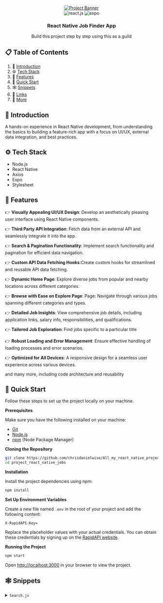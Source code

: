 <div align="center">
  <br />
    <a href="https://youtu.be/mJ3bGvy0WAY?feature=shared" target="_blank">
      <img src="https://github.com/adrianhajdin/project_react_native_jobs/assets/151519281/e7514725-0706-4080-bee4-b042554dabf7" alt="Project Banner">
    </a>
  <br />

  <div>
    <img src="https://img.shields.io/badge/-React_Native-black?style=for-the-badge&logoColor=white&logo=react&color=61DAFB" alt="react.js" />
    <img src="https://img.shields.io/badge/-Expo-black?style=for-the-badge&logoColor=white&logo=expo&color=000020" alt="expo" />
  </div>

  <h3 align="center">React Native Job Finder App</h3>

   <div align="center">
     Build this project step by step using this as a guild 
    </div>
</div>

## 📋 <a name="table">Table of Contents</a>

1. 🤖 [Introduction](#introduction)
2. ⚙️ [Tech Stack](#tech-stack)
3. 🔋 [Features](#features)
4. 🤸 [Quick Start](#quick-start)
5. 🕸️ [Snippets](#snippets)
6. 🔗 [Links](#links)
7. 🚀 [More](#more)


## <a name="introduction">🤖 Introduction</a>

A hands-on experience in React Native development, from understanding the basics to building a feature-rich app with a focus on UI/UX, external data integration, and best practices.


## <a name="tech-stack">⚙️ Tech Stack</a>

- Node.js
- React Native
- Axios
- Expo
- Stylesheet

## <a name="features">🔋 Features</a>

👉 **Visually Appealing UI/UX Design**: Develop an aesthetically pleasing user interface using React Native components.

👉 **Third Party API Integration**: Fetch data from an external API and seamlessly integrate it into the app.

👉 **Search & Pagination Functionality**: Implement search functionality and pagination for efficient data navigation.

👉 **Custom API Data Fetching Hooks**:Create custom hooks for streamlined and reusable API data fetching.

👉 **Dynamic Home Page**: Explore diverse jobs from popular and nearby locations across different categories.

👉 **Browse with Ease on Explore Page**: Page: Navigate through various jobs spanning different categories and types.

👉 **Detailed Job Insights**: View comprehensive job details, including application links, salary info, responsibilities, and qualifications.

👉 **Tailored Job Exploration**: Find jobs specific to a particular title 

👉 **Robust Loading and Error Management**: Ensure effective handling of loading processes and error scenarios. 

👉 **Optimized for All Devices**: A responsive design for a seamless user experience across various devices.

and many more, including code architecture and reusability 

## <a name="quick-start">🤸 Quick Start</a>

Follow these steps to set up the project locally on your machine.

**Prerequisites**

Make sure you have the following installed on your machine:

- [Git](https://git-scm.com/)
- [Node.js](https://nodejs.org/en)
- [npm](https://www.npmjs.com/) (Node Package Manager)

**Cloning the Repository**

```bash
git clone https://github.com/chrisdanielwise/All_my_react_native_projects.git
cd project_react_native_jobs
```

**Installation**

Install the project dependencies using npm:

```bash
npm install
```

**Set Up Environment Variables**

Create a new file named `.env` in the root of your project and add the following content:

```env
X-RapidAPI-Key=
```

Replace the placeholder values with your actual credentials. You can obtain these credentials by signing up on the [RapidAPI website](https://rapidapi.com/letscrape-6bRBa3QguO5/api/jsearch).

**Running the Project**

```bash
npm start
```

Open [http://localhost:3000](http://localhost:3000) in your browser to view the project.

## <a name="snippets">🕸️ Snippets</a>

<details>
<summary><code>Search.js</code></summary>

```javascript
import React, { useEffect, useState } from "react";
import {
  ActivityIndicator,
  FlatList,
  Image,
  TouchableOpacity,
  View,
} from "react-native";
import { Stack, useRouter, useLocalSearchParams } from "expo-router";
import { Text, SafeAreaView } from "react-native";
import axios from "axios";

import { ScreenHeaderBtn, NearbyJobCard } from "../../components";
import { COLORS, icons, SIZES } from "../../constants";
import styles from "../../styles/search";

const JobSearch = () => {
  const params = useLocalSearchParams();
  const router = useRouter();

  const [searchResult, setSearchResult] = useState([]);
  const [searchLoader, setSearchLoader] = useState(false);
  const [searchError, setSearchError] = useState(null);
  const [page, setPage] = useState(1);

  const handleSearch = async () => {
    setSearchLoader(true);
    setSearchResult([]);

    try {
      const options = {
        method: "GET",
        url: `https://jsearch.p.rapidapi.com/search`,
        headers: {
          "X-RapidAPI-Key":
            "KJwZZIJSFimshuivMSVGaiYzkRomp15f2vkjsnk4bkzuUzVLzA",
          "X-RapidAPI-Host": "jsearch.p.rapidapi.com",
        },
        params: {
          query: params.id,
          page: page.toString(),
        },
      };

      const response = await axios.request(options);
      const result = response.data.data;
      setSearchResult(result);
      // console.log(result,"result")
    } catch (error) {
      setSearchError(error);
      console.log(error);
    } finally {
      setSearchLoader(false);
    }
  };

  const handlePagination = (direction) => {
    if (direction === "left" && page > 1) {
      setPage(page - 1);
      handleSearch();
    } else if (direction === "right" && searchResult.length > 0) {
      setPage(page + 1);
      handleSearch();
    }
  };

  useEffect(() => {
    handleSearch();
  }, []);

  return (
    <SafeAreaView style={{ flex: 1, backgroundColor: COLORS.lightWhite }}>
      <Stack.Screen
        options={{
          headerStyle: { backgroundColor: COLORS.lightWhite },
          headerShadowVisible: false,
          headerLeft: () => (
            <ScreenHeaderBtn
              iconUrl={icons.left}
              dimension="60%"
              handlePress={() => router.back()}
            />
          ),
          headerTitle: "",
        }}
      />

      <FlatList
        data={searchResult}
        renderItem={({ item }) => (
          <NearbyJobCard
            job={item}
            handleNavigate={() => router.push(`/job-details/${item.job_id}`)}
          />
        )}
        keyExtractor={(item) => item.job_id}
        contentContainerStyle={{ padding: SIZES.medium, rowGap: SIZES.medium }}
        ListHeaderComponent={() => (
          <>
            <View style={styles.container}>
              <Text style={styles.searchTitle}>{params.id}</Text>
              <Text style={styles.noOfSearchedJobs}>Job Opportunities</Text>
            </View>
            <View style={styles.loaderContainer}>
              {searchLoader ? (
                <ActivityIndicator size="large" color={COLORS.primary} />
              ) : (
                searchError && <Text>Oops something went wrong</Text>
              )}
            </View>
          </>
        )}
        ListFooterComponent={() => (
          <View style={styles.footerContainer}>
            <TouchableOpacity
              style={styles.paginationButton}
              onPress={() => handlePagination("left")}
            >
              <Image
                source={icons.chevronLeft}
                style={styles.paginationImage}
                resizeMode="contain"
              />
            </TouchableOpacity>
            <View style={styles.paginationTextBox}>
              <Text style={styles.paginationText}>{page}</Text>
            </View>
            <TouchableOpacity
              style={styles.paginationButton}
              onPress={() => handlePagination("right")}
            >
              <Image
                source={icons.chevronRight}
                style={styles.paginationImage}
                resizeMode="contain"
              />
            </TouchableOpacity>
          </View>
        )}
      />
    </SafeAreaView>
  );
};

export default JobSearch;

```
</details>


